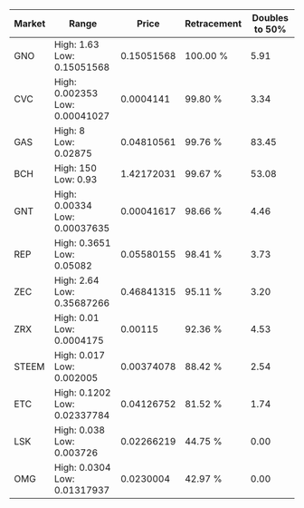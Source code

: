 | Market | Range | Price| Retracement | Doubles to 50% |
| --- | --- | --- | --- | --- |
| GNO | High: 1.63<br />Low: 0.15051568 | 0.15051568 | 100.00 % | 5.91 |
| CVC | High: 0.002353<br />Low: 0.00041027 | 0.0004141 | 99.80 % | 3.34 |
| GAS | High: 8<br />Low: 0.02875 | 0.04810561 | 99.76 % | 83.45 |
| BCH | High: 150<br />Low: 0.93 | 1.42172031 | 99.67 % | 53.08 |
| GNT | High: 0.00334<br />Low: 0.00037635 | 0.00041617 | 98.66 % | 4.46 |
| REP | High: 0.3651<br />Low: 0.05082 | 0.05580155 | 98.41 % | 3.73 |
| ZEC | High: 2.64<br />Low: 0.35687266 | 0.46841315 | 95.11 % | 3.20 |
| ZRX | High: 0.01<br />Low: 0.0004175 | 0.00115 | 92.36 % | 4.53 |
| STEEM | High: 0.017<br />Low: 0.002005 | 0.00374078 | 88.42 % | 2.54 |
| ETC | High: 0.1202<br />Low: 0.02337784 | 0.04126752 | 81.52 % | 1.74 |
| LSK | High: 0.038<br />Low: 0.003726 | 0.02266219 | 44.75 % | 0.00 |
| OMG | High: 0.0304<br />Low: 0.01317937 | 0.0230004 | 42.97 % | 0.00 |
